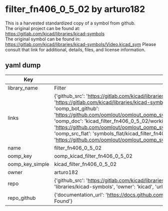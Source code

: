 # filter_fn406_0_5_02 by arturo182  
This is a harvested standardized copy of a symbol from github.  
The original project can be found at:  
https://gitlab.com/kicad/libraries/kicad-symbols  
The original symbol can be found in:
https://gitlab.com/kicad/libraries/kicad-symbols/Video.kicad_sym
Please consult that link for additional, details, files, and license information.  
## yaml dump  
| Key | Value |  
| --- | --- |  
| library_name | Filter |  
| links | {'github_src': 'https://gitlab.com/kicad/libraries/kicad-symbols/Video.kicad_sym', 'github_src_repo': 'https://gitlab.com/kicad/libraries/kicad-symbols', 'oomp_bot': 'kicad_filter_fn406_0_5_02/working', 'oomp_bot_github': 'https://github.com/oomlout/oomlout_oomp_symbol_bot/tree/main/kicad_filter_fn406_0_5_02/working', 'oomp_doc': 'kicad_filter_fn406_0_5_02/working', 'oomp_doc_github': 'https://github.com/oomlout/oomlout_oomp_symbol_doc/tree/main/kicad_filter_fn406_0_5_02/working', 'oomp_src_flat': 'symbols_flat/kicad_filter_fn406_0_5_02/working', 'oomp_src_flat_github': 'https://github.com/oomlout/oomlout_oomp_symbol_src/tree/main/kicad_filter_fn406_0_5_02/working'} |  
| name | filter_fn406_0_5_02 |  
| oomp_key | oomp_kicad_filter_fn406_0_5_02 |  
| oomp_key_simple | kicad_filter_fn406_0_5_02 |  
| owner | arturo182 |  
| repo | {'github_src': 'https://gitlab.com/kicad/libraries/kicad-symbols/Video.kicad_sym', 'name': 'libraries/kicad-symbols', 'owner': 'kicad', 'url': 'https://gitlab.com/kicad/libraries/kicad-symbols'} |  
| repo_github | {'documentation_url': 'https://docs.github.com/rest/repos/repos#get-a-repository', 'message': 'Not Found'} |  


